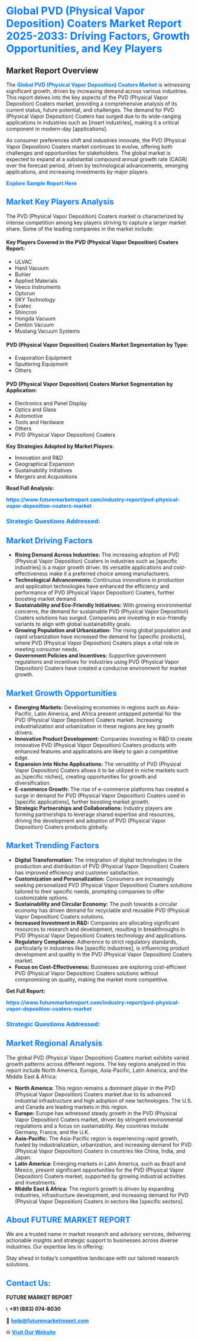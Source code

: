 <h1 style="color: #007BFF;">Global PVD (Physical Vapor Deposition) Coaters Market Report 2025-2033: Driving Factors, Growth Opportunities, and Key Players</h1>

<section id="overview">
<h2>Market Report Overview</h2>
<p>The <a href="https://www.futuremarketreport.com/industry-report/pvd-physical-vapor-deposition-coaters-market" style="color: #007BFF; text-decoration: none;"><strong>Global PVD (Physical Vapor Deposition) Coaters Market</strong></a> is witnessing significant growth, driven by increasing demand across various industries. This report delves into the key aspects of the PVD (Physical Vapor Deposition) Coaters market, providing a comprehensive analysis of its current status, future potential, and challenges. The demand for PVD (Physical Vapor Deposition) Coaters has surged due to its wide-ranging applications in industries such as [insert industries], making it a critical component in modern-day [applications].</p>
<p>As consumer preferences shift and industries innovate, the PVD (Physical Vapor Deposition) Coaters market continues to evolve, offering both challenges and opportunities for stakeholders. The global market is expected to expand at a substantial compound annual growth rate (CAGR) over the forecast period, driven by technological advancements, emerging applications, and increasing investments by major players.</p>
</section>

<section id="overview">
<p><a href="https://www.futuremarketreport.com/request-sample/reportId=124467" style="color: #007BFF; text-decoration: none;"><strong>Explore Sample Report Here</strong></a></p>
</section>

<section id="key-players">
<h2 style="color: #007BFF;">Market Key Players Analysis</h2>
<p>The PVD (Physical Vapor Deposition) Coaters market is characterized by intense competition among key players striving to capture a larger market share. Some of the leading companies in the market include:</p>
<h4>Key Players Covered in the PVD (Physical Vapor Deposition) Coaters Report:</h4>
<ul><li>ULVAC</li><li>Hanil Vacuum</li><li>Buhler</li><li>Applied Materials</li><li>Veeco Instruments</li><li>Optorun</li><li>SKY Technology</li><li>Evatec</li><li>Shincron</li><li>Hongda Vacuum</li><li>Denton Vacuum</li><li>Mustang Vacuum Systems</li></ul>
<h4>PVD (Physical Vapor Deposition) Coaters Market Segmentation by Type:</h4>
<ul><li>Evaporation Equipment</li><li>Sputtering Equipment</li><li>Others</li></ul>

<h4>PVD (Physical Vapor Deposition) Coaters Market Segmentation by Application:</h4>
<ul><li>Electronics and Panel Display</li><li>Optics and Glass</li><li>Automotive</li><li>Tools and Hardware</li><li>Others</li><li>PVD (Physical Vapor Deposition) Coaters</li></ul>
<p><strong>Key Strategies Adopted by Market Players:</strong></p>
<ul>
<li>Innovation and R&D</li>
<li>Geographical Expansion</li>
<li>Sustainability Initiatives</li>
<li>Mergers and Acquisitions</li>
</ul>
</section>

<section>
<p><strong>Read Full Analysis: </strong></p><a href="https://www.futuremarketreport.com/industry-report/pvd-physical-vapor-deposition-coaters-market" style="color: #007BFF; text-decoration: none;"><strong>https://www.futuremarketreport.com/industry-report/pvd-physical-vapor-deposition-coaters-market</strong></a>
<h3 style="color: #007BFF;">Strategic Questions Addressed:</h3>
</section>

<section id="driving-factors">
<h2 style="color: #007BFF;">Market Driving Factors</h2>
<ul>
<li><strong>Rising Demand Across Industries:</strong> The increasing adoption of PVD (Physical Vapor Deposition) Coaters in industries such as [specific industries] is a major growth driver. Its versatile applications and cost-effectiveness make it a preferred choice among manufacturers.</li>
<li><strong>Technological Advancements:</strong> Continuous innovations in production and application technologies have enhanced the efficiency and performance of PVD (Physical Vapor Deposition) Coaters, further boosting market demand.</li>
<li><strong>Sustainability and Eco-Friendly Initiatives:</strong> With growing environmental concerns, the demand for sustainable PVD (Physical Vapor Deposition) Coaters solutions has surged. Companies are investing in eco-friendly variants to align with global sustainability goals.</li>
<li><strong>Growing Population and Urbanization:</strong> The rising global population and rapid urbanization have increased the demand for [specific products], where PVD (Physical Vapor Deposition) Coaters plays a vital role in meeting consumer needs.</li>
<li><strong>Government Policies and Incentives:</strong> Supportive government regulations and incentives for industries using PVD (Physical Vapor Deposition) Coaters have created a conducive environment for market growth.</li>
</ul>
</section>

<section id="growth-opportunities">
<h2 style="color: #007BFF;">Market Growth Opportunities</h2>
<ul>
<li><strong>Emerging Markets:</strong> Developing economies in regions such as Asia-Pacific, Latin America, and Africa present untapped potential for the PVD (Physical Vapor Deposition) Coaters market. Increasing industrialization and urbanization in these regions are key growth drivers.</li>
<li><strong>Innovative Product Development:</strong> Companies investing in R&D to create innovative PVD (Physical Vapor Deposition) Coaters products with enhanced features and applications are likely to gain a competitive edge.</li>
<li><strong>Expansion into Niche Applications:</strong> The versatility of PVD (Physical Vapor Deposition) Coaters allows it to be utilized in niche markets such as [specific niches], creating opportunities for growth and diversification.</li>
<li><strong>E-commerce Growth:</strong> The rise of e-commerce platforms has created a surge in demand for PVD (Physical Vapor Deposition) Coaters used in [specific applications], further boosting market growth.</li>
<li><strong>Strategic Partnerships and Collaborations:</strong> Industry players are forming partnerships to leverage shared expertise and resources, driving the development and adoption of PVD (Physical Vapor Deposition) Coaters products globally.</li>
</ul>
</section>

<section id="trending-factors">
<h2 style="color: #007BFF;">Market Trending Factors</h2>
<ul>
<li><strong>Digital Transformation:</strong> The integration of digital technologies in the production and distribution of PVD (Physical Vapor Deposition) Coaters has improved efficiency and customer satisfaction.</li>
<li><strong>Customization and Personalization:</strong> Consumers are increasingly seeking personalized PVD (Physical Vapor Deposition) Coaters solutions tailored to their specific needs, prompting companies to offer customizable options.</li>
<li><strong>Sustainability and Circular Economy:</strong> The push towards a circular economy has driven demand for recyclable and reusable PVD (Physical Vapor Deposition) Coaters solutions.</li>
<li><strong>Increased Investment in R&D:</strong> Companies are allocating significant resources to research and development, resulting in breakthroughs in PVD (Physical Vapor Deposition) Coaters technology and applications.</li>
<li><strong>Regulatory Compliance:</strong> Adherence to strict regulatory standards, particularly in industries like [specific industries], is influencing product development and quality in the PVD (Physical Vapor Deposition) Coaters market.</li>
<li><strong>Focus on Cost-Effectiveness:</strong> Businesses are exploring cost-efficient PVD (Physical Vapor Deposition) Coaters solutions without compromising on quality, making the market more competitive.</li>
</ul>
</section>

<section>
<p><strong>Get Full Report: </strong></p><a href="https://www.futuremarketreport.com/industry-report/pvd-physical-vapor-deposition-coaters-market" style="color: #007BFF; text-decoration: none;"><strong>https://www.futuremarketreport.com/industry-report/pvd-physical-vapor-deposition-coaters-market</strong></a>
<h3 style="color: #007BFF;">Strategic Questions Addressed:</h3>
</section>


<section id="regional-analysis">
<h2 style="color: #007BFF;">Market Regional Analysis</h2>
<p>The global PVD (Physical Vapor Deposition) Coaters market exhibits varied growth patterns across different regions. The key regions analyzed in this report include North America, Europe, Asia-Pacific, Latin America, and the Middle East & Africa:</p>
<ul>
<li><strong>North America:</strong> This region remains a dominant player in the PVD (Physical Vapor Deposition) Coaters market due to its advanced industrial infrastructure and high adoption of new technologies. The U.S. and Canada are leading markets in this region.</li>
<li><strong>Europe:</strong> Europe has witnessed steady growth in the PVD (Physical Vapor Deposition) Coaters market, driven by stringent environmental regulations and a focus on sustainability. Key countries include Germany, France, and the U.K.</li>
<li><strong>Asia-Pacific:</strong> The Asia-Pacific region is experiencing rapid growth, fueled by industrialization, urbanization, and increasing demand for PVD (Physical Vapor Deposition) Coaters in countries like China, India, and Japan.</li>
<li><strong>Latin America:</strong> Emerging markets in Latin America, such as Brazil and Mexico, present significant opportunities for the PVD (Physical Vapor Deposition) Coaters market, supported by growing industrial activities and investments.</li>
<li><strong>Middle East & Africa:</strong> The region’s growth is driven by expanding industries, infrastructure development, and increasing demand for PVD (Physical Vapor Deposition) Coaters in sectors like [specific sectors].</li>
</ul>
</section>

<footer>
<h2 style="color: #007BFF;">About FUTURE MARKET REPORT</h2>
<p>We are a trusted name in market research and advisory services, delivering actionable insights and strategic support to businesses across diverse industries. Our expertise lies in offering:</p>

<p>Stay ahead in today’s competitive landscape with our tailored research solutions.</p>

<h2 style="color: #007BFF;">Contact Us:</h2>
<p><strong>FUTURE MARKET REPORT</strong></p>
<p>📞 <strong>+91 (883) 074-8030</strong></p>
<p>📧 <strong><a href="mailto:help@futuremarketreport.com" style="color: #007BFF;">help@futuremarketreport.com</a></strong></p>
<p>🌐 <strong><a href="https://www.futuremarketreport.com/" style="color: #007BFF;">Visit Our Website</a></strong></p>
</footer>